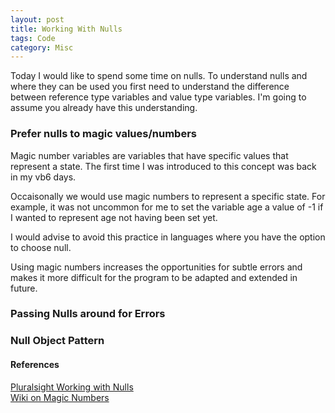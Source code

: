```yaml
---
layout: post
title: Working With Nulls
tags: Code 
category: Misc
---
```

Today I would like to spend some time on nulls. To understand nulls and where they can be used you first need to understand the difference between reference type variables and value type variables. I'm going to assume you already have this understanding.

### Prefer nulls to magic values/numbers 

Magic number variables are variables that have specific values that represent a state. The first time I was introduced to this concept was back in my vb6 days. 

Occaisonally we would use magic numbers to represent a specific state. For example, it was not uncommon for me to set the variable age a value of -1 if I wanted to represent age not having been set yet.

I would advise to avoid this practice in languages where you have the option to choose null.

Using magic numbers increases the opportunities for subtle errors and makes it more difficult for the program to be adapted and extended in future.


### Passing Nulls around for Errors

### Null Object Pattern

#### References

[Pluralsight Working with Nulls](https://app.pluralsight.com/library/courses/csharp-nulls-working)  
[Wiki on Magic Numbers](https://en.wikipedia.org/wiki/Magic_number_(programming)#Unnamed_numerical_constants)  
